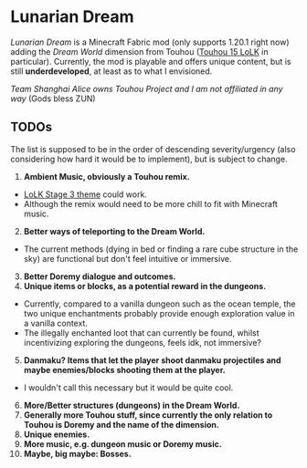 # Lunarian Dream
_Lunarian Dream_ is a Minecraft Fabric mod (only supports 1.20.1 right now) adding the _Dream World_ dimension
from Touhou ([Touhou 15 LoLK](https://store.steampowered.com/app/937580/Touhou_Kanjuden__Legacy_of_Lunatic_Kingdom/) in particular).
Currently, the mod is playable and offers unique content, but is still **underdeveloped**, at least as to what I envisioned.

_Team Shanghai Alice owns Touhou Project and I am not affiliated in any way_ (Gods bless ZUN)

## TODOs

The list is supposed to be in the order of descending severity/urgency (also considering how hard it would be to implement), but is subject to change.

1. **Ambient Music, obviously a Touhou remix.**
  - [LoLK Stage 3 theme](https://www.youtube.com/watch?v=KdnK6RYjnn4) could work.
  - Although the remix would need to be more chill to fit with Minecraft music.
2. **Better ways of teleporting to the Dream World.**
  - The current methods (dying in bed or finding a rare cube structure in the sky) are functional but
    don't feel intuitive or immersive.
3. **Better Doremy dialogue and outcomes.**
4. **Unique items or blocks, as a potential reward in the dungeons.**
  - Currently, compared to a vanilla dungeon such as the ocean temple, the two unique enchantments
    probably provide enough exploration value in a vanilla context.
  - The illegally enchanted loot that can currently be found, whilst incentivizing exploring the dungeons,
    feels idk, not immersive?
5. **Danmaku? Items that let the player shoot danmaku projectiles and maybe enemies/blocks shooting them at the player.**
  - I wouldn't call this necessary but it would be quite cool.
6. **More/Better structures (dungeons) in the Dream World.**
7. **Generally more Touhou stuff, since currently the only relation to Touhou is Doremy and the name of the dimension.**
8. **Unique enemies.**
9. **More music, e.g. dungeon music or Doremy music.**
10. **Maybe, big maybe: Bosses.**

